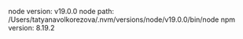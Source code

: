 node version: v19.0.0
node path: /Users/tatyanavolkorezova/.nvm/versions/node/v19.0.0/bin/node
npm version: 8.19.2